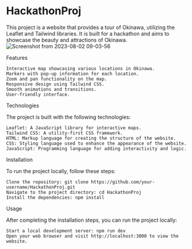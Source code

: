 # HackathonProj
This project is a website that provides a tour of Okinawa, utilizing the Leaflet and Tailwind libraries. It is built for a hackathon and aims to showcase the beauty and attractions of Okinawa.
![Screenshot from 2023-08-02 09-03-56](https://github.com/Autumn-S/HackathonProj/assets/130795003/7556022c-3ee5-4a3b-9196-aacdeeaf36a8)


Features

    Interactive map showcasing various locations in Okinawa.
    Markers with pop-up information for each location.
    Zoom and pan functionality on the map.
    Responsive design using Tailwind CSS.
    Smooth animations and transitions.
    User-friendly interface.

Technologies

The project is built with the following technologies:

    Leaflet: A JavaScript library for interactive maps.
    Tailwind CSS: A utility-first CSS framework.
    HTML: Markup language for creating the structure of the website.
    CSS: Styling language used to enhance the appearance of the website.
    JavaScript: Programming language for adding interactivity and logic.

Installation

To run the project locally, follow these steps:

    Clone the repository: git clone https://github.com/your-username/HackathonProj.git
    Navigate to the project directory: cd HackathonProj
    Install the dependencies: npm install

Usage

After completing the installation steps, you can run the project locally:

    Start a local development server: npm run dev
    Open your web browser and visit http://localhost:3000 to view the website.


